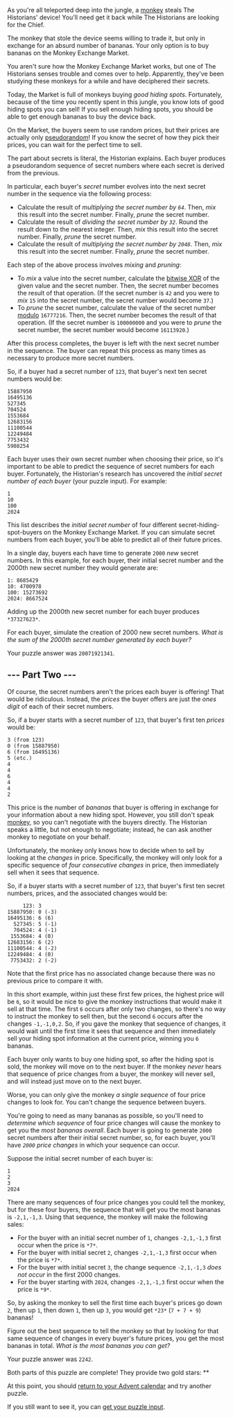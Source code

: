 As you're all teleported deep into the jungle, a [monkey](/2022/day/11) steals The Historians' device! You'll need get it back while The Historians are looking for the Chief.

The monkey that stole the device seems willing to trade it, but only in exchange for an absurd number of bananas. Your only option is to buy bananas on the Monkey Exchange Market.

You aren't sure how the Monkey Exchange Market works, but one of The Historians senses trouble and comes over to help. Apparently, they've been studying these monkeys for a while and have deciphered their secrets.

Today, the Market is full of monkeys buying *good hiding spots*. Fortunately, because of the time you recently spent in this jungle, you know lots of good hiding spots you can sell! If you sell enough hiding spots, you should be able to get enough bananas to buy the device back.

On the Market, the buyers seem to use random prices, but their prices are actually only [pseudorandom](https://en.wikipedia.org/wiki/Pseudorandom_number_generator)! If you know the secret of how they pick their prices, you can wait for the perfect time to sell.

The part about secrets is literal, the Historian explains. Each buyer produces a pseudorandom sequence of secret numbers where each secret is derived from the previous.

In particular, each buyer's *secret* number evolves into the next secret number in the sequence via the following process:

* Calculate the result of *multiplying the secret number by `64`*. Then, *mix* this result into the secret number. Finally, *prune* the secret number.
* Calculate the result of *dividing the secret number by `32`*. Round the result down to the nearest integer. Then, *mix* this result into the secret number. Finally, *prune* the secret number.
* Calculate the result of *multiplying the secret number by `2048`*. Then, *mix* this result into the secret number. Finally, *prune* the secret number.

Each step of the above process involves *mixing* and *pruning*:

* To *mix* a value into the secret number, calculate the [bitwise XOR](https://en.wikipedia.org/wiki/Bitwise_operation#XOR) of the given value and the secret number. Then, the secret number becomes the result of that operation. (If the secret number is `42` and you were to *mix* `15` into the secret number, the secret number would become `37`.)
* To *prune* the secret number, calculate the value of the secret number [modulo](https://en.wikipedia.org/wiki/Modulo) `16777216`. Then, the secret number becomes the result of that operation. (If the secret number is `100000000` and you were to *prune* the secret number, the secret number would become `16113920`.)

After this process completes, the buyer is left with the next secret number in the sequence. The buyer can repeat this process as many times as necessary to produce more secret numbers.

So, if a buyer had a secret number of `123`, that buyer's next ten secret numbers would be:

```
15887950
16495136
527345
704524
1553684
12683156
11100544
12249484
7753432
5908254

```

Each buyer uses their own secret number when choosing their price, so it's important to be able to predict the sequence of secret numbers for each buyer. Fortunately, the Historian's research has uncovered the *initial secret number of each buyer* (your puzzle input). For example:

```
1
10
100
2024

```

This list describes the *initial secret number* of four different secret-hiding-spot-buyers on the Monkey Exchange Market. If you can simulate secret numbers from each buyer, you'll be able to predict all of their future prices.

In a single day, buyers each have time to generate `2000` *new* secret numbers. In this example, for each buyer, their initial secret number and the 2000th new secret number they would generate are:

```
1: 8685429
10: 4700978
100: 15273692
2024: 8667524

```

Adding up the 2000th new secret number for each buyer produces `*37327623*`.

For each buyer, simulate the creation of 2000 new secret numbers. *What is the sum of the 2000th secret number generated by each buyer?*

Your puzzle answer was `20071921341`.

\--- Part Two ---
----------

Of course, the secret numbers aren't the prices each buyer is offering! That would be ridiculous. Instead, the *prices* the buyer offers are just the *ones digit* of each of their secret numbers.

So, if a buyer starts with a secret number of `123`, that buyer's first ten *prices* would be:

```
3 (from 123)
0 (from 15887950)
6 (from 16495136)
5 (etc.)
4
4
6
4
4
2

```

This price is the number of *bananas* that buyer is offering in exchange for your information about a new hiding spot. However, you still don't speak [monkey](/2022/day/21), so you can't negotiate with the buyers directly. The Historian speaks a little, but not enough to negotiate; instead, he can ask another monkey to negotiate on your behalf.

Unfortunately, the monkey only knows how to decide when to sell by looking at the *changes* in price. Specifically, the monkey will only look for a specific sequence of *four consecutive changes* in price, then immediately sell when it sees that sequence.

So, if a buyer starts with a secret number of `123`, that buyer's first ten secret numbers, prices, and the associated changes would be:

```
     123: 3
15887950: 0 (-3)
16495136: 6 (6)
  527345: 5 (-1)
  704524: 4 (-1)
 1553684: 4 (0)
12683156: 6 (2)
11100544: 4 (-2)
12249484: 4 (0)
 7753432: 2 (-2)

```

Note that the first price has no associated change because there was no previous price to compare it with.

In this short example, within just these first few prices, the highest price will be `6`, so it would be nice to give the monkey instructions that would make it sell at that time. The first `6` occurs after only two changes, so there's no way to instruct the monkey to sell then, but the second `6` occurs after the changes `-1,-1,0,2`. So, if you gave the monkey that sequence of changes, it would wait until the first time it sees that sequence and then immediately sell your hiding spot information at the current price, winning you `6` bananas.

Each buyer only wants to buy one hiding spot, so after the hiding spot is sold, the monkey will move on to the next buyer. If the monkey *never* hears that sequence of price changes from a buyer, the monkey will never sell, and will instead just move on to the next buyer.

Worse, you can only give the monkey *a single sequence* of four price changes to look for. You can't change the sequence between buyers.

You're going to need as many bananas as possible, so you'll need to *determine which sequence* of four price changes will cause the monkey to get you the *most bananas overall*. Each buyer is going to generate `2000` secret numbers after their initial secret number, so, for each buyer, you'll have *`2000` price changes* in which your sequence can occur.

Suppose the initial secret number of each buyer is:

```
1
2
3
2024

```

There are many sequences of four price changes you could tell the monkey, but for these four buyers, the sequence that will get you the most bananas is `-2,1,-1,3`. Using that sequence, the monkey will make the following sales:

* For the buyer with an initial secret number of `1`, changes `-2,1,-1,3` first occur when the price is `*7*`.
* For the buyer with initial secret `2`, changes `-2,1,-1,3` first occur when the price is `*7*`.
* For the buyer with initial secret `3`, the change sequence `-2,1,-1,3` *does not occur* in the first 2000 changes.
* For the buyer starting with `2024`, changes `-2,1,-1,3` first occur when the price is `*9*`.

So, by asking the monkey to sell the first time each buyer's prices go down `2`, then up `1`, then down `1`, then up `3`, you would get `*23*` (`7 + 7 + 9`) bananas!

Figure out the best sequence to tell the monkey so that by looking for that same sequence of changes in every buyer's future prices, you get the most bananas in total. *What is the most bananas you can get?*

Your puzzle answer was `2242`.

Both parts of this puzzle are complete! They provide two gold stars: \*\*

At this point, you should [return to your Advent calendar](/2024) and try another puzzle.

If you still want to see it, you can [get your puzzle input](22/input).